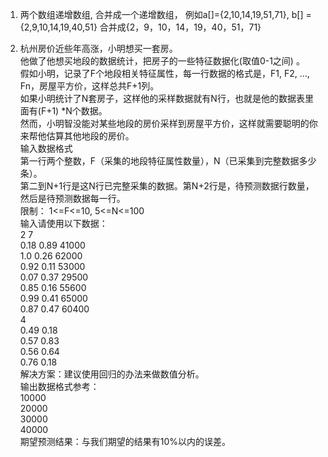 1.	两个数组递增数组, 合并成一个递增数组，
 例如a[]={2,10,14,19,51,71}, b[] ={2,9,10,14,19,40,51} 合并成{2，9，10，14，19，40，51，71}


2. 杭州房价近些年高涨，小明想买一套房。    
他做了他想买地段的数据统计，把房子的一些特征数据化(取值0-1之间) 。   
假如小明，记录了F个地段相关特征属性，每一行数据的格式是，F1, F2, …, Fn，房屋平方价，这样总共F+1列。   
如果小明统计了N套房子，这样他的采样数据就有N行，也就是他的数据表里面有(F+1) *N个数据。   
然而，小明智没能对某些地段的房价采样到房屋平方价，这样就需要聪明的你来帮他估算其他地段的房价。   
输入数据格式    
第一行两个整数，F（采集的地段特征属性数量），N（已采集到完整数据多少条）。   
第二到N+1行是这N行已完整采集的数据。第N+2行是，待预测数据行数量，然后是待预测数据每一行。   
限制： 1<=F<=10, 5<=N<=100    
输入请使用以下数据：   
2 7     
0.18 0.89 41000    
1.0 0.26 62000    
0.92 0.11 53000    
0.07 0.37 29500    
0.85 0.16 55600    
0.99 0.41 65000   
0.87 0.47 60400   
4     
0.49 0.18     
0.57 0.83     
0.56 0.64     
0.76 0.18       
解决方案：建议使用回归的办法来做数值分析。       
输出数据格式参考：     
10000     
20000     
30000     
40000     
期望预测结果：与我们期望的结果有10%以内的误差。   
